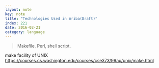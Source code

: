 ```yaml
---
layout: note
key: note
title: "Technologies Used in Ariba(Draft)"
index: 221
date: 2016-02-21
category: language
---
```


> Makefile, Perl, shell script.

make facility of UNIX
https://courses.cs.washington.edu/courses/cse373/99au/unix/make.html
